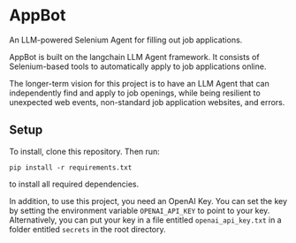 # AppBot

An LLM-powered Selenium Agent for filling out job applications.

AppBot is built on the langchain LLM Agent framework. It consists of Selenium-based tools to automatically apply to job applications online.

The longer-term vision for this project is to have an LLM Agent that can independently find and apply to job openings, while being resilient to unexpected web events, non-standard job application websites, and errors.

## Setup

To install, clone this repository. Then run:

`pip install -r requirements.txt`

to install all required dependencies. 

In addition, to use this project, you need an OpenAI Key. You can set the key by setting the environment variable `OPENAI_API_KEY` to point to your key. Alternatively, you can put your key in a file entitled `openai_api_key.txt` in a folder entitled `secrets` in the root directory.
